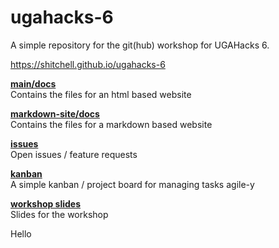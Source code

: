 # ugahacks-6

A simple repository for the git(hub) workshop for UGAHacks 6.

https://shitchell.github.io/ugahacks-6

[**main/docs**](https://github.com/shitchell/ugahacks-6/tree/main/docs)  
Contains the files for an html based website

[**markdown-site/docs**](https://github.com/shitchell/ugahacks-6/tree/markdown-site/docs)  
Contains the files for a markdown based website

[**issues**](https://github.com/shitchell/ugahacks-6/issues)  
Open issues / feature requests

[**kanban**](https://github.com/shitchell/ugahacks-6/projects/1)  
A simple kanban / project board for managing tasks agile-y

[**workshop slides**](https://docs.google.com/presentation/d/19nE1CMlCBfoWeYAVAOo6zrHhuX8IgSZKdAj_PpZCYNU/edit?usp=sharing)  
Slides for the workshop

Hello
